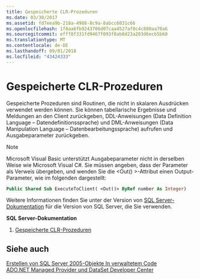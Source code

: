 ```yaml
---
title: Gespeicherte CLR-Prozeduren
ms.date: 03/30/2017
ms.assetid: fd7eea9b-218a-4988-8c9a-8abcc6031c66
ms.openlocfilehash: 1f8aa6fb9243706d07caa4527af0c4c880aa70a6
ms.sourcegitcommit: efff8f331fd9467f093f8ab8d23a203d6ecb5b60
ms.translationtype: MT
ms.contentlocale: de-DE
ms.lasthandoff: 09/01/2018
ms.locfileid: "43424333"
---
```

# <a name="clr-stored-procedures"></a>Gespeicherte CLR-Prozeduren
Gespeicherte Prozeduren sind Routinen, die nicht in skalaren Ausdrücken verwendet werden können. Sie können tabellarische Ergebnisse und Meldungen an den Client zurückgeben, DDL-Anweisungen (Data Definition Language – Datendefinitionssprache) und DML-Anweisungen (Data Manipulation Language – Datenbearbeitungssprache) aufrufen und Ausgabeparameter zurückgeben.  
  
> [!NOTE]
>  Microsoft Visual Basic unterstützt Ausgabeparameter nicht in derselben Weise wie Microsoft Visual C#. Sie müssen angeben, dass der Parameter als Verweis übergeben, und wenden Sie die \<Out() >-Attribut einen Output-Parameter, wie im folgenden dargestellt:  
  
```vb
Public Shared Sub ExecuteToClient( <Out()> ByRef number As Integer)  
```
  
Weitere Informationen finden Sie unter der Version von [SQL Server-Dokumentation](/sql) für die Version von SQL Server, die Sie verwenden.
  
 **SQL Server-Dokumentation**

1. [Gespeicherte CLR-Prozeduren](https://go.microsoft.com/fwlink/?LinkId=115400)  
  
## <a name="see-also"></a>Siehe auch  
 [Erstellen von SQL Server 2005-Objekte In verwaltetem Code](https://msdn.microsoft.com/library/5358a825-e19b-49aa-8214-674ce5fed1da)  
 [ADO.NET Managed Provider und DataSet Developer Center](https://go.microsoft.com/fwlink/?LinkId=217917)
